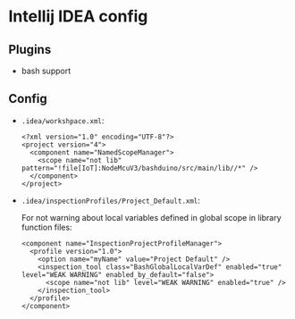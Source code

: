 # Intellij IDEA config

## Plugins

* bash support

## Config

* `.idea/workshpace.xml`:

    ```
    <?xml version="1.0" encoding="UTF-8"?>
    <project version="4">
      <component name="NamedScopeManager">
        <scope name="not lib" pattern="!file[IoT]:NodeMcuV3/bashduino/src/main/lib//*" />
      </component>
    </project>
    ```

* `.idea/inspectionProfiles/Project_Default.xml`:

    For not warning about local variables defined in global scope in library function files:

    ```
    <component name="InspectionProjectProfileManager">
      <profile version="1.0">
        <option name="myName" value="Project Default" />
        <inspection_tool class="BashGlobalLocalVarDef" enabled="true" level="WEAK WARNING" enabled_by_default="false">
          <scope name="not lib" level="WEAK WARNING" enabled="true" />
        </inspection_tool>
      </profile>
    </component>
    ```